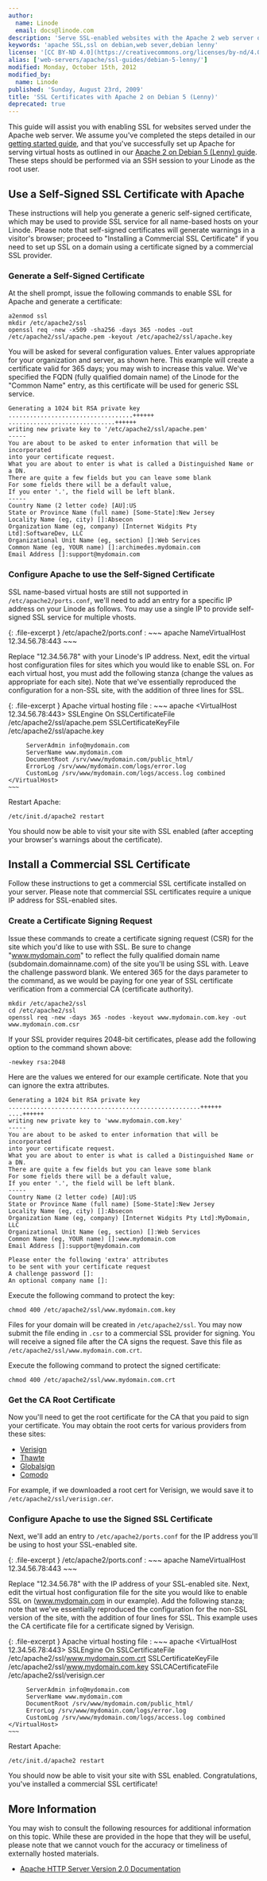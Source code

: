 ```yaml
---
author:
  name: Linode
  email: docs@linode.com
description: 'Serve SSL-enabled websites with the Apache 2 web server on Debian 5 (Lenny).'
keywords: 'apache SSL,ssl on debian,web sever,debian lenny'
license: '[CC BY-ND 4.0](https://creativecommons.org/licenses/by-nd/4.0)'
alias: ['web-servers/apache/ssl-guides/debian-5-lenny/']
modified: Monday, October 15th, 2012
modified_by:
  name: Linode
published: 'Sunday, August 23rd, 2009'
title: 'SSL Certificates with Apache 2 on Debian 5 (Lenny)'
deprecated: true
---
```


This guide will assist you with enabling SSL for websites served under the Apache web server. We assume you've completed the steps detailed in our [getting started guide](/docs/getting-started/), and that you've successfully set up Apache for serving virtual hosts as outlined in our [Apache 2 on Debian 5 (Lenny) guide](/docs/web-servers/apache/installation/debian-5-lenny). These steps should be performed via an SSH session to your Linode as the root user.

Use a Self-Signed SSL Certificate with Apache
---------------------------------------------

These instructions will help you generate a generic self-signed certificate, which may be used to provide SSL service for all name-based hosts on your Linode. Please note that self-signed certificates will generate warnings in a visitor's browser; proceed to "Installing a Commercial SSL Certificate" if you need to set up SSL on a domain using a certificate signed by a commercial SSL provider.

### Generate a Self-Signed Certificate

At the shell prompt, issue the following commands to enable SSL for Apache and generate a certificate:

    a2enmod ssl
    mkdir /etc/apache2/ssl
    openssl req -new -x509 -sha256 -days 365 -nodes -out /etc/apache2/ssl/apache.pem -keyout /etc/apache2/ssl/apache.key

You will be asked for several configuration values. Enter values appropriate for your organization and server, as shown here. This example will create a certificate valid for 365 days; you may wish to increase this value. We've specified the FQDN (fully qualified domain name) of the Linode for the "Common Name" entry, as this certificate will be used for generic SSL service.

    Generating a 1024 bit RSA private key
    ...................................++++++
    ..............................++++++
    writing new private key to '/etc/apache2/ssl/apache.pem'
    -----
    You are about to be asked to enter information that will be incorporated
    into your certificate request.
    What you are about to enter is what is called a Distinguished Name or a DN.
    There are quite a few fields but you can leave some blank
    For some fields there will be a default value,
    If you enter '.', the field will be left blank.
    -----
    Country Name (2 letter code) [AU]:US
    State or Province Name (full name) [Some-State]:New Jersey
    Locality Name (eg, city) []:Absecon
    Organization Name (eg, company) [Internet Widgits Pty Ltd]:SoftwareDev, LLC
    Organizational Unit Name (eg, section) []:Web Services
    Common Name (eg, YOUR name) []:archimedes.mydomain.com
    Email Address []:support@mydomain.com

### Configure Apache to use the Self-Signed Certificate

SSL name-based virtual hosts are still not supported in `/etc/apache2/ports.conf`, we'll need to add an entry for a specific IP address on your Linode as follows. You may use a single IP to provide self-signed SSL service for multiple vhosts.

{: .file-excerpt }
/etc/apache2/ports.conf
:   ~~~ apache
    NameVirtualHost 12.34.56.78:443
    ~~~

Replace "12.34.56.78" with your Linode's IP address. Next, edit the virtual host configuration files for sites which you would like to enable SSL on. For each virtual host, you must add the following stanza (change the values as appropriate for each site). Note that we've essentially reproduced the configuration for a non-SSL site, with the addition of three lines for SSL.

{: .file-excerpt }
Apache virtual hosting file
:   ~~~ apache
    <VirtualHost 12.34.56.78:443>
         SSLEngine On
         SSLCertificateFile /etc/apache2/ssl/apache.pem
         SSLCertificateKeyFile /etc/apache2/ssl/apache.key

         ServerAdmin info@mydomain.com
         ServerName www.mydomain.com
         DocumentRoot /srv/www/mydomain.com/public_html/
         ErrorLog /srv/www/mydomain.com/logs/error.log
         CustomLog /srv/www/mydomain.com/logs/access.log combined
    </VirtualHost>
    ~~~

Restart Apache:

    /etc/init.d/apache2 restart

You should now be able to visit your site with SSL enabled (after accepting your browser's warnings about the certificate).

Install a Commercial SSL Certificate
------------------------------------

Follow these instructions to get a commercial SSL certificate installed on your server. Please note that commercial SSL certificates require a unique IP address for SSL-enabled sites.

### Create a Certificate Signing Request

Issue these commands to create a certificate signing request (CSR) for the site which you'd like to use with SSL. Be sure to change "www.mydomain.com" to reflect the fully qualified domain name (subdomain.domainname.com) of the site you'll be using SSL with. Leave the challenge password blank. We entered 365 for the days parameter to the command, as we would be paying for one year of SSL certificate verification from a commercial CA (certificate authority).

    mkdir /etc/apache2/ssl
    cd /etc/apache2/ssl
    openssl req -new -days 365 -nodes -keyout www.mydomain.com.key -out www.mydomain.com.csr

If your SSL provider requires 2048-bit certificates, please add the following option to the command shown above:

    -newkey rsa:2048

Here are the values we entered for our example certificate. Note that you can ignore the extra attributes.

    Generating a 1024 bit RSA private key
    ......................................................++++++
    ....++++++
    writing new private key to 'www.mydomain.com.key'
    -----
    You are about to be asked to enter information that will be incorporated
    into your certificate request.
    What you are about to enter is what is called a Distinguished Name or a DN.
    There are quite a few fields but you can leave some blank
    For some fields there will be a default value,
    If you enter '.', the field will be left blank.
    -----
    Country Name (2 letter code) [AU]:US
    State or Province Name (full name) [Some-State]:New Jersey
    Locality Name (eg, city) []:Absecon
    Organization Name (eg, company) [Internet Widgits Pty Ltd]:MyDomain, LLC
    Organizational Unit Name (eg, section) []:Web Services
    Common Name (eg, YOUR name) []:www.mydomain.com
    Email Address []:support@mydomain.com

    Please enter the following 'extra' attributes
    to be sent with your certificate request
    A challenge password []:
    An optional company name []:

Execute the following command to protect the key:

    chmod 400 /etc/apache2/ssl/www.mydomain.com.key

Files for your domain will be created in `/etc/apache2/ssl`. You may now submit the file ending in `.csr` to a commercial SSL provider for signing. You will receive a signed file after the CA signs the request. Save this file as `/etc/apache2/ssl/www.mydomain.com.crt`.

Execute the following command to protect the signed certificate:

    chmod 400 /etc/apache2/ssl/www.mydomain.com.crt

### Get the CA Root Certificate

Now you'll need to get the root certificate for the CA that you paid to sign your certificate. You may obtain the root certs for various providers from these sites:

-   [Verisign](https://knowledge.verisign.com/support/ssl-certificates-support/index.html)
-   [Thawte](http://www.thawte.com/roots/index.html)
-   [Globalsign](http://www.globalsign.com/en//)
-   [Comodo](https://support.comodo.com/index.php?_m=downloads&_a=view&parentcategoryid=1&pcid=0&nav=0)

For example, if we downloaded a root cert for Verisign, we would save it to `/etc/apache2/ssl/verisign.cer`.

### Configure Apache to use the Signed SSL Certificate

Next, we'll add an entry to `/etc/apache2/ports.conf` for the IP address you'll be using to host your SSL-enabled site.

{: .file-excerpt }
/etc/apache2/ports.conf
:   ~~~ apache
    NameVirtualHost 12.34.56.78:443
    ~~~

Replace "12.34.56.78" with the IP address of your SSL-enabled site. Next, edit the virtual host configuration file for the site you would like to enable SSL on (www.mydomain.com in our example). Add the following stanza; note that we've essentially reproduced the configuration for the non-SSL version of the site, with the addition of four lines for SSL. This example uses the CA certificate file for a certificate signed by Verisign.

{: .file-excerpt }
Apache virtual hosting file
:   ~~~ apache
    <VirtualHost 12.34.56.78:443>
         SSLEngine On
         SSLCertificateFile /etc/apache2/ssl/www.mydomain.com.crt
         SSLCertificateKeyFile /etc/apache2/ssl/www.mydomain.com.key
         SSLCACertificateFile /etc/apache2/ssl/verisign.cer

         ServerAdmin info@mydomain.com
         ServerName www.mydomain.com
         DocumentRoot /srv/www/mydomain.com/public_html/
         ErrorLog /srv/www/mydomain.com/logs/error.log
         CustomLog /srv/www/mydomain.com/logs/access.log combined
    </VirtualHost>
    ~~~

Restart Apache:

    /etc/init.d/apache2 restart

You should now be able to visit your site with SSL enabled. Congratulations, you've installed a commercial SSL certificate!

More Information
----------------

You may wish to consult the following resources for additional information on this topic. While these are provided in the hope that they will be useful, please note that we cannot vouch for the accuracy or timeliness of externally hosted materials.

- [Apache HTTP Server Version 2.0 Documentation](http://httpd.apache.org/docs/2.0/)



